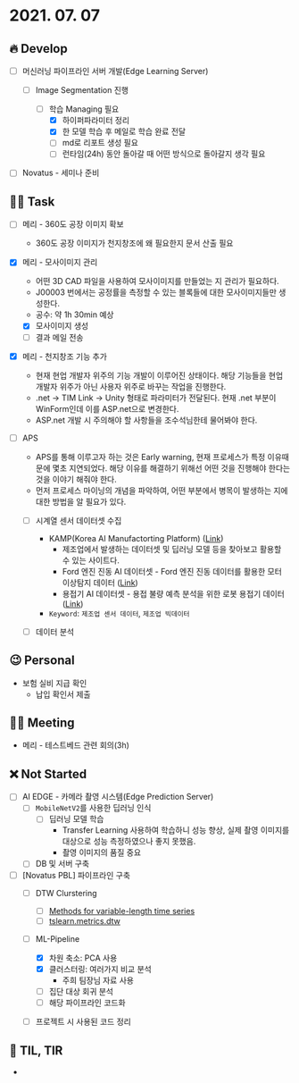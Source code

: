 # 2021. 07. 07

## 🔥 Develop

- [ ] 머신러닝 파이프라인 서버 개발(Edge Learning Server)

  - [ ] Image Segmentation 진행

    - [ ] 학습 Managing 필요
      - [x] 하이퍼파라미터 정리
      - [x] 한 모델 학습 후 메일로 학습 완료 전달 
      - [ ] md로 리포트 생성 필요
      - [ ] 런타임(24h) 동안 돌아갈 때 어떤 방식으로 돌아갈지 생각 필요

- [ ] Novatus - 세미나 준비



##  🏳‍🌈 Task

- [ ] 메리 - 360도 공장 이미지 확보
  * 360도 공장 이미지가 천지창조에 왜 필요한지 문서 산출 필요
  
- [x] 메리 - 모사이미지 관리
  * 어떤 3D CAD 파일을 사용하여 모사이미지를 만들었는 지 관리가 필요하다.
  *  J00003 번에서는 공정률을 측정할 수 있는 블록들에 대한 모사이미지들만 생성한다.
  * 공수: 약 1h 30min 예상
  * [x] 모사이미지 생성
  * [ ] 결과 메일 전송
  
- [x] 메리 - 천지창조 기능 추가

  * 현재 현업 개발자 위주의 기능 개발이 이루어진 상태이다. 해당 기능들을 현업 개발자 위주가 아닌 사용자 위주로 바꾸는 작업을 진행한다.
  * .net -> TIM Link -> Unity 형태로 파라미터가 전달된다. 현재 .net 부분이 WinForm인데 이를 ASP.net으로 변경한다.
  * ASP.net 개발 시 주의해야 할 사항들을 조수석님한테 물어봐야 한다. 

- [ ] APS

  * APS를 통해 이루고자 하는 것은 Early warning, 현재 프로세스가 특정 이유때문에 몇초 지연되었다. 해당 이유를 해결하기 위해선 어떤 것을 진행해야 한다는 것을 이야기 해줘야 한다. 
  * 먼저 프로세스 마이닝의 개념을 파악하여, 어떤 부분에서 병목이 발생하는 지에 대한 방법을 알 필요가 있다.

  - [ ] 시계열 센서 데이터셋 수집
    * KAMP(Korea AI Manufactorting Platform) ([Link](https://www.kamp-ai.kr/front/main/MAIN.01.01.jsp))
      * 제조업에서 발생하는 데이터셋 및 딥러닝 모델 등을 찾아보고 활용할 수 있는 사이트다.
      * Ford 엔진 진동 AI 데이터셋 - Ford 엔진 진동 데이터를 활용한 모터 이상탐지 데이터 ([Link](https://www.kamp-ai.kr/front/dataset/AiDataDetail.jsp?AI_SEARCH=&page=1&DATASET_SEQ=2&EQUIP_SEL=&FILE_TYPE_SEL=&GUBUN_SEL=&WDATE_SEL=))
      * 용접기 AI 데이터셋 - 용접 불량 예측 분석을 위한 로봇 용접기 데이터 ([Link](https://www.kamp-ai.kr/front/dataset/AiDataDetail.jsp?AI_SEARCH=&page=1&DATASET_SEQ=5&EQUIP_SEL=&FILE_TYPE_SEL=&GUBUN_SEL=&WDATE_SEL=))
    * `Keyword`: `제조업 센서 데이터`, `제조업 빅데이터`
  - [ ] 데이터 분석



## 😉 Personal

* 보험 실비 지급 확인
  * 납입 확인서 제출





## 🙈 Meeting

* 메리 - 테스트베드 관련 회의(3h)



## ❌ Not Started

- [ ] AI EDGE - 카메라 촬영 시스템(Edge Prediction Server)
  - [ ] `MobileNetV2`를 사용한 딥러닝 인식
    - [ ] 딥러닝 모델 학습
      - Transfer Learning 사용하여 학습하니 성능 향상, 실제 촬영 이미지를 대상으로 성능 측정하였으나 좋지 못했음.
      - 촬영 이미지의 품질 중요
  - [ ] DB 및 서버 구축

- [ ] [Novatus PBL] 파이프라인 구축
  - [ ] DTW Clurstering
    - [ ] [Methods for variable-length time series](https://tslearn.readthedocs.io/en/stable/variablelength.html#clustering)
    - [ ] [tslearn.metrics.dtw](https://tslearn.readthedocs.io/en/stable/gen_modules/metrics/tslearn.metrics.dtw.html)
  - [ ] ML-Pipeline
    - [x] 차원 축소: PCA 사용
    - [x] 클러스터링: 여러가지 비교 분석
      * 주희 팀장님 자료 사용
    - [ ] 집단 대상 회귀 분석
    - [ ] 해당 파이프라인 코드화
  - [ ] 프로젝트 시 사용된 코드 정리



## 📸 TIL, TIR

* 
